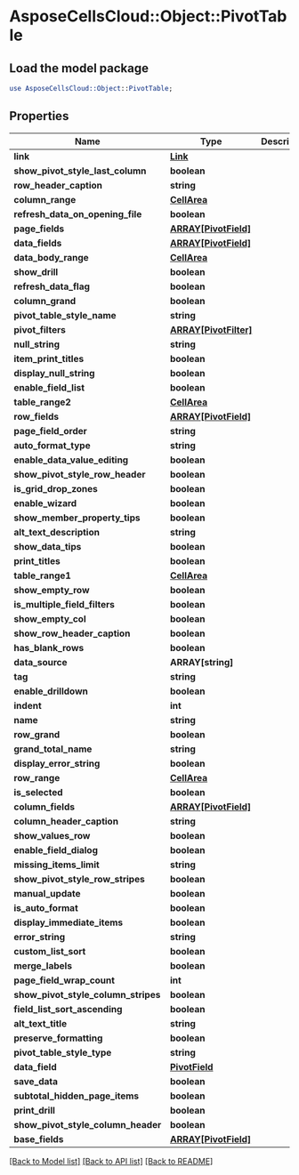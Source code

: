 # AsposeCellsCloud::Object::PivotTable

## Load the model package
```perl
use AsposeCellsCloud::Object::PivotTable;
```

## Properties
Name | Type | Description | Notes
------------ | ------------- | ------------- | -------------
**link** | [**Link**](Link.md) |  | [optional] 
**show_pivot_style_last_column** | **boolean** |  | [optional] 
**row_header_caption** | **string** |  | [optional] 
**column_range** | [**CellArea**](CellArea.md) |  | [optional] 
**refresh_data_on_opening_file** | **boolean** |  | [optional] 
**page_fields** | [**ARRAY[PivotField]**](PivotField.md) |  | [optional] 
**data_fields** | [**ARRAY[PivotField]**](PivotField.md) |  | [optional] 
**data_body_range** | [**CellArea**](CellArea.md) |  | [optional] 
**show_drill** | **boolean** |  | [optional] 
**refresh_data_flag** | **boolean** |  | [optional] 
**column_grand** | **boolean** |  | [optional] 
**pivot_table_style_name** | **string** |  | [optional] 
**pivot_filters** | [**ARRAY[PivotFilter]**](PivotFilter.md) |  | [optional] 
**null_string** | **string** |  | [optional] 
**item_print_titles** | **boolean** |  | [optional] 
**display_null_string** | **boolean** |  | [optional] 
**enable_field_list** | **boolean** |  | [optional] 
**table_range2** | [**CellArea**](CellArea.md) |  | [optional] 
**row_fields** | [**ARRAY[PivotField]**](PivotField.md) |  | [optional] 
**page_field_order** | **string** |  | [optional] 
**auto_format_type** | **string** |  | [optional] 
**enable_data_value_editing** | **boolean** |  | [optional] 
**show_pivot_style_row_header** | **boolean** |  | [optional] 
**is_grid_drop_zones** | **boolean** |  | [optional] 
**enable_wizard** | **boolean** |  | [optional] 
**show_member_property_tips** | **boolean** |  | [optional] 
**alt_text_description** | **string** |  | [optional] 
**show_data_tips** | **boolean** |  | [optional] 
**print_titles** | **boolean** |  | [optional] 
**table_range1** | [**CellArea**](CellArea.md) |  | [optional] 
**show_empty_row** | **boolean** |  | [optional] 
**is_multiple_field_filters** | **boolean** |  | [optional] 
**show_empty_col** | **boolean** |  | [optional] 
**show_row_header_caption** | **boolean** |  | [optional] 
**has_blank_rows** | **boolean** |  | [optional] 
**data_source** | **ARRAY[string]** |  | [optional] 
**tag** | **string** |  | [optional] 
**enable_drilldown** | **boolean** |  | [optional] 
**indent** | **int** |  | [optional] 
**name** | **string** |  | [optional] 
**row_grand** | **boolean** |  | [optional] 
**grand_total_name** | **string** |  | [optional] 
**display_error_string** | **boolean** |  | [optional] 
**row_range** | [**CellArea**](CellArea.md) |  | [optional] 
**is_selected** | **boolean** |  | [optional] 
**column_fields** | [**ARRAY[PivotField]**](PivotField.md) |  | [optional] 
**column_header_caption** | **string** |  | [optional] 
**show_values_row** | **boolean** |  | [optional] 
**enable_field_dialog** | **boolean** |  | [optional] 
**missing_items_limit** | **string** |  | [optional] 
**show_pivot_style_row_stripes** | **boolean** |  | [optional] 
**manual_update** | **boolean** |  | [optional] 
**is_auto_format** | **boolean** |  | [optional] 
**display_immediate_items** | **boolean** |  | [optional] 
**error_string** | **string** |  | [optional] 
**custom_list_sort** | **boolean** |  | [optional] 
**merge_labels** | **boolean** |  | [optional] 
**page_field_wrap_count** | **int** |  | [optional] 
**show_pivot_style_column_stripes** | **boolean** |  | [optional] 
**field_list_sort_ascending** | **boolean** |  | [optional] 
**alt_text_title** | **string** |  | [optional] 
**preserve_formatting** | **boolean** |  | [optional] 
**pivot_table_style_type** | **string** |  | [optional] 
**data_field** | [**PivotField**](PivotField.md) |  | [optional] 
**save_data** | **boolean** |  | [optional] 
**subtotal_hidden_page_items** | **boolean** |  | [optional] 
**print_drill** | **boolean** |  | [optional] 
**show_pivot_style_column_header** | **boolean** |  | [optional] 
**base_fields** | [**ARRAY[PivotField]**](PivotField.md) |  | [optional] 

[[Back to Model list]](../README.md#documentation-for-models) [[Back to API list]](../README.md#documentation-for-api-endpoints) [[Back to README]](../README.md)



